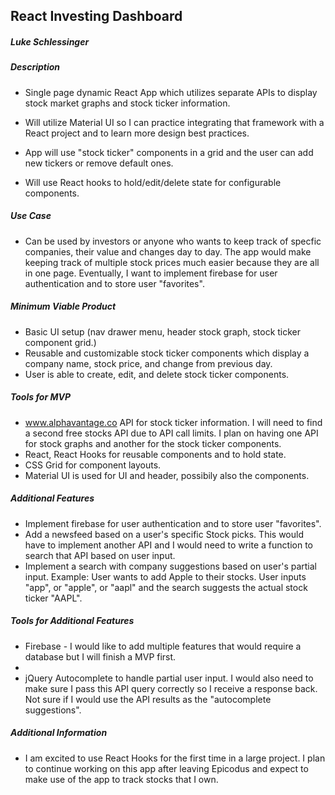 ## React Investing Dashboard

##### Luke Schlessinger


##### Description
* Single page dynamic React App which utilizes separate APIs to display stock market graphs and stock ticker information. 

* Will utilize Material UI so I can practice integrating that framework with a React project and to learn more design best practices. 

* App will use "stock ticker" components in a grid and the user can add new tickers or remove default ones. 

* Will use React hooks to hold/edit/delete state for configurable components. 

##### Use Case
* Can be used by investors or anyone who wants to keep track of specfic companies, their value and changes day to day. The app would make keeping track of multiple stock prices much easier because they are all in one page. Eventually, I want to implement firebase for user authentication and to store user "favorites".


##### Minimum Viable Product
 * Basic UI setup (nav drawer menu, header stock graph, stock ticker component grid.)
 * Reusable and customizable stock ticker components which display a company name, stock price, and change from previous day. 
 * User is able to create, edit, and delete stock ticker components. 

##### Tools for MVP
 * www.alphavantage.co API for stock ticker information. I will need to find a second free stocks API due to API call limits. I plan on having one API for stock graphs and another for the stock ticker components.
 * React, React Hooks for reusable components and to hold state.
 * CSS Grid for component layouts.
 * Material UI is used for UI and header, possibily also the components.

##### Additional Features
 * Implement firebase for user authentication and to store user "favorites".
 * Add a newsfeed based on a user's specific Stock picks. This would have to implement another API and I would need to write a function to search that API based on user input. 
 * Implement a search with company suggestions based on user's partial input. Example: User wants to add Apple to their stocks. User inputs "app", or "apple", or "aapl" and the search suggests the actual stock ticker "AAPL".

##### Tools for Additional Features
 * Firebase - I would like to add multiple features that would require a database but I will finish a MVP first.
 * 
 * jQuery Autocomplete to handle partial user input. I would also need to make sure I pass this API query correctly so I receive a response back. Not sure if I would use the API results as the "autocomplete suggestions". 

##### Additional Information
* I am excited to use React Hooks for the first time in a large project. I plan to continue working on this app after leaving Epicodus and expect to make use of the app to track stocks that I own. 
